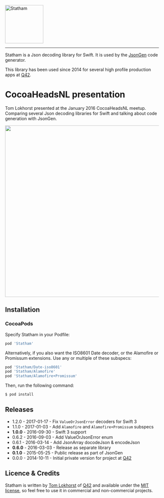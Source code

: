 <img src="https://cloud.githubusercontent.com/assets/75655/13197297/538d3f90-d7ea-11e5-8967-9c519785c2bf.png" width="125" alt="Statham">
<hr>

Statham is a Json decoding library for Swift. It is used by the [JsonGen](https://github.com/tomlokhorst/swift-json-gen) code generator.

This library has been used since 2014 for several high profile production apps at [Q42](http://q42.com/swift).


# CocoaHeadsNL presentation

Tom Lokhorst presented at the January 2016 CocoaHeadsNL meetup.
Comparing several Json decoding libraries for Swift and talking about code generation with JsonGen.

<a href="https://vimeo.com/152054122"><img src="https://i.vimeocdn.com/video/551951015.jpg?mw=960&mh=540" width="560"></a>


Installation
------------

### CocoaPods

Specify Statham in your Podfile:

```ruby
pod 'Statham'
```

Alternatively, if you also want the ISO8601 Date decoder, or the Alamofire or Promissum extensions.
Use any or multiple of these subspecs:

```ruby
pod 'Statham/Date-iso8601'
pod 'Statham/Alamofire'
pod 'Statham/Alamofire+Promissum'
```

Then, run the following command:

```bash
$ pod install
```


Releases
--------

 - 1.2.0 - 2017-01-17 - Fix `ValueOrJsonError` decoders for Swift 3
 - 1.1.0 - 2017-01-03 - Add `Alamofire` and `Alamofire+Promissum` subspecs
 - **1.0.0** - 2016-09-30 - Swift 3 support
 - 0.6.2 - 2016-09-03 - Add ValueOrJsonError enum
 - 0.6.1 - 2016-03-14 - Add JsonArray docodeJson & encodeJson
 - **0.6.0** - 2016-03-03 - Release as separate library
 - **0.1.0** - 2015-05-25 - Public release as part of JsonGen
 - 0.0.0 - 2014-10-11 - Initial private version for project at [Q42](http://q42.com)


Licence & Credits
-----------------

Statham is written by [Tom Lokhorst](https://twitter.com/tomlokhorst) of [Q42](http://q42.com)
and available under the [MIT license](https://github.com/tomlokhorst/Statham/blob/develop/LICENSE),
so feel free to use it in commercial and non-commercial projects.

